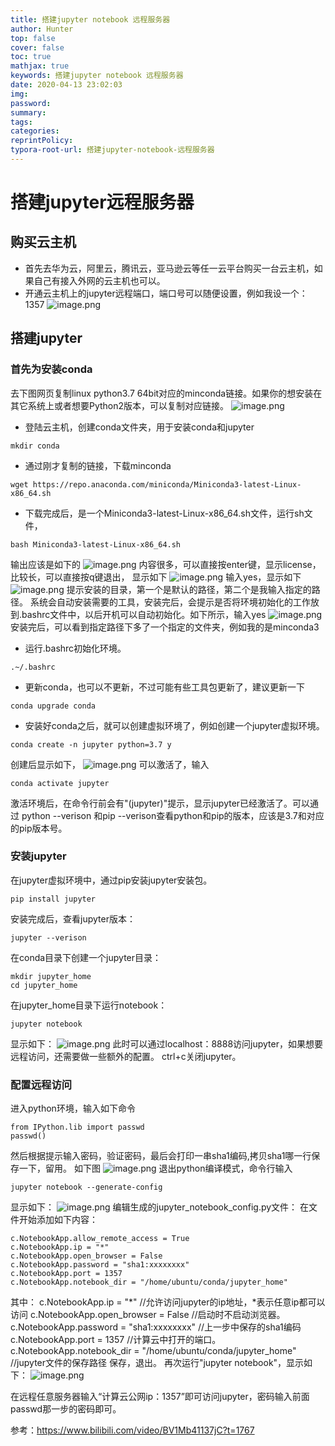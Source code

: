```yaml
---
title: 搭建jupyter notebook 远程服务器
author: Hunter
top: false
cover: false
toc: true
mathjax: true
keywords: 搭建jupyter notebook 远程服务器
date: 2020-04-13 23:02:03
img:
password:
summary:
tags:
categories:
reprintPolicy:
typora-root-url: 搭建jupyter-notebook-远程服务器
---
```

# 搭建jupyter远程服务器
## 购买云主机
* 首先去华为云，阿里云，腾讯云，亚马逊云等任一云平台购买一台云主机，如果自己有接入外网的云主机也可以。
* 开通云主机上的jupyter远程端口，端口号可以随便设置，例如我设一个：1357
![image.png](1357.png)
## 搭建jupyter
### 首先为安装conda
去下图网页复制linux python3.7 64bit对应的minconda链接。如果你的想安装在其它系统上或者想要Python2版本，可以复制对应链接。
![image.png](conda.png)

* 登陆云主机，创建conda文件夹，用于安装conda和jupyter
```shell
mkdir conda
```
* 通过刚才复制的链接，下载minconda
```shell
wget https://repo.anaconda.com/miniconda/Miniconda3-latest-Linux-x86_64.sh
```
* 下载完成后，是一个Miniconda3-latest-Linux-x86_64.sh文件，运行sh文件，
```shell
bash Miniconda3-latest-Linux-x86_64.sh
```
输出应该是如下的
![image.png](bash.png)
内容很多，可以直接按enter键，显示license，比较长，可以直接按q键退出，
显示如下
![image.png](license.png)
输入yes，显示如下
![image.png](path.png)
提示安装的目录，第一个是默认的路径，第二个是我输入指定的路径。
系统会自动安装需要的工具，安装完后，会提示是否将环境初始化的工作放到.bashrc文件中，以后开机可以自动初始化。如下所示，输入yes
![image.png](init.png)
安装完后，可以看到指定路径下多了一个指定的文件夹，例如我的是minconda3

* 运行.bashrc初始化环境。
```shell
.~/.bashrc
```
* 更新conda，也可以不更新，不过可能有些工具包更新了，建议更新一下
```shell
conda upgrade conda
```
* 安装好conda之后，就可以创建虚拟环境了，例如创建一个jupyter虚拟环境。
```shell
conda create -n jupyter python=3.7 y
```
创建后显示如下，
![image.png](jupyter.png)
可以激活了，输入

```shell
conda activate jupyter
```
激活环境后，在命令行前会有"(jupyter)"提示，显示jupyter已经激活了。可以通过
python --verison 和pip --verison查看python和pip的版本，应该是3.7和对应的pip版本号。
### 安装jupyter
在jupyter虚拟环境中，通过pip安装jupyter安装包。
```shell
pip install jupyter
```
安装完成后，查看jupyter版本：
```shell
jupyter --verison
```
在conda目录下创建一个jupyter目录：
```shell
mkdir jupyter_home
cd jupyter_home
```
在jupyter_home目录下运行notebook：
```shell
jupyter notebook
```
显示如下：
![image.png](activate.png)
此时可以通过localhost：8888访问jupyter，如果想要远程访问，还需要做一些额外的配置。
ctrl+c关闭jupyter。

### 配置远程访问
进入python环境，输入如下命令
```shell
from IPython.lib import passwd
passwd()
```
然后根据提示输入密码，验证密码，最后会打印一串sha1编码,拷贝sha1哪一行保存一下，留用。
如下图
![image.png](sha1.png)
退出python编译模式，命令行输入

```shell
jupyter notebook --generate-config
```
显示如下：
![image.png](config.png)
编辑生成的jupyter_notebook_config.py文件：
在文件开始添加如下内容：

```
c.NotebookApp.allow_remote_access = True
c.NotebookApp.ip = "*"
c.NotebookApp.open_browser = False
c.NotebookApp.password = "sha1:xxxxxxxx"
c.NotebookApp.port = 1357
c.NotebookApp.notebook_dir = "/home/ubuntu/conda/jupyter_home"
```
其中：
c.NotebookApp.ip = "*"  //允许访问jupyter的ip地址，*表示任意ip都可以访问
c.NotebookApp.open_browser = False //启动时不启动浏览器。
c.NotebookApp.password = "sha1:xxxxxxxx" //上一步中保存的sha1编码
c.NotebookApp.port = 1357  //计算云中打开的端口。
c.NotebookApp.notebook_dir = "/home/ubuntu/conda/jupyter_home" //jupyter文件的保存路径
保存，退出。
再次运行"jupyter notebook"，显示如下：
![image.png](last.png)

在远程任意服务器输入“计算云公网ip：1357”即可访问jupyter，密码输入前面passwd那一步的密码即可。

参考：https://www.bilibili.com/video/BV1Mb41137jC?t=1767